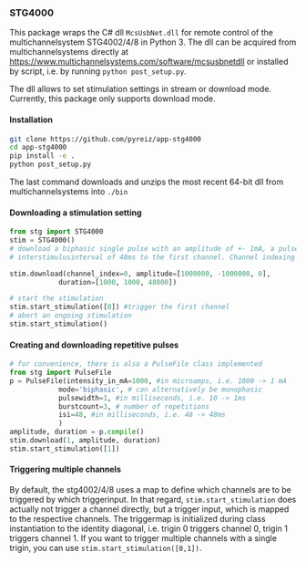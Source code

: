 ### STG4000 

This package wraps the C# dll ```McsUsbNet.dll``` for remote control of the multichannelsystem STG4002/4/8 in Python 3. The dll can be acquired from multichannelsystems directly at https://www.multichannelsystems.com/software/mcsusbnetdll or installed by script, i.e. by running ```python post_setup.py```.

The dll allows to set stimulation settings in stream or download mode. Currently, this package only supports download mode.

#### Installation

```bash
git clone https://github.com/pyreiz/app-stg4000
cd app-stg4000
pip install -e .
python post_setup.py
```
The last command downloads and unzips the most recent 64-bit dll from multichannelsystems into ```./bin```

#### Downloading a stimulation setting

```python
from stg import STG4000
stim = STG4000()
# download a biphasic single pulse with an amplitude of +- 1mA, a pulsewidth of 1ms and a 
# interstimulusinterval of 48ms to the first channel. Channel indexing starts at 0.

stim.download(channel_index=0, amplitude=[1000000, -1000000, 0],
            duration=[1000, 1000, 48000])

# start the stimulation
stim.start_stimulation([0]) #trigger the first channel
# abort an ongoing stimulation
stim.start_stimulation()
```
#### Creating and downloading repetitive pulses
```python
# for convenience, there is also a PulseFile class implemented
from stg import PulseFile
p = PulseFile(intensity_in_mA=1000, #in microamps, i.e. 1000 -> 1 mA
            mode='biphasic', # can alternatively be monophasic
            pulsewidth=1, #in milliseconds, i.e. 10 -> 1ms
            burstcount=3, # number of repetitions
            isi=48, #in milliseconds, i.e. 48 -> 48ms
            )
amplitude, duration = p.compile()
stim.download(1, amplitude, duration)
stim.start_stimulation([1])
```
#### Triggering multiple channels

By default, the stg4002/4/8 uses a map to define which channels are to be triggered by which triggerinput. In that regard, ```stim.start_stimulation``` does actually not trigger a channel directly, but a trigger input, which is mapped to the respective channels. The triggermap is initialized during class instantiation to the identity diagonal, i.e. trigin 0 triggers channel 0, trigin 1 triggers channel 1. If you want to trigger multiple channels with a single trigin, you can use ```stim.start_stimulation([0,1])```. 

